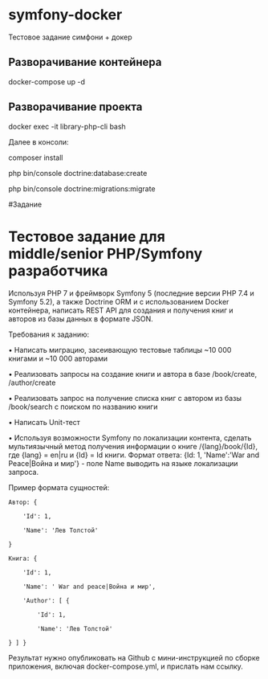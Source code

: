 # symfony-docker
Тестовое задание симфони + докер

## Разворачивание контейнера
docker-compose up -d

## Разворачивание проекта
docker exec -it library-php-cli bash

Далее в консоли:

composer install

php bin/console doctrine:database:create

php bin/console doctrine:migrations:migrate

#Задание
#  Тестовое задание для middle/senior PHP/Symfony разработчика

Используя PHP 7 и фреймворк Symfony 5 (последние версии PHP 7.4 и Symfony 5.2), а также Doctrine ORM и с использованием Docker контейнера, написать REST API для создания и получения книг и авторов из базы данных в формате JSON. 

Требования к заданию:

•	Написать миграцию, засеивающую тестовые таблицы ~10 000 книгами и ~10 000 авторами

•	Реализовать запросы на создание книги и автора в базе /book/create, /author/create

•	Реализовать запрос на получение списка книг с автором из базы /book/search c поиском по названию книги

•	Написать Unit-тест

•	Используя возможности Symfony по локализации контента, сделать мультиязычный метод получения информации о книге /{lang}/book/{Id}, где {lang} = en|ru и {Id} = Id книги. Формат ответа: {Id: 1, 'Name':'War and Peace|Война и мир'} - поле Name выводить на языке локализации запроса.

Пример формата сущностей:

    Автор: { 

        'Id': 1, 

        'Name': 'Лев Толстой' 

    }

    Книга: { 

        'Id': 1, 

        'Name': ' War and peace|Война и мир', 

        'Author': [ { 

            'Id': 1, 

            'Name': 'Лев Толстой' 

    } ] }


Результат нужно опубликовать на Github с мини-инструкцией по сборке приложения, включая docker-compose.yml, и прислать нам ссылку.
